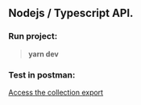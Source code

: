 ## Nodejs / Typescript API.

### Run project:
> **yarn dev**

### Test in postman:
[Access the collection export](https://github.com/williamtrindade/rocketseat-nodejs-course/blob/master/postman/Products%20API.postman_collection.json)
